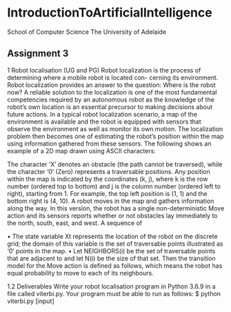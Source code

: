 # IntroductionToArtificialIntelligence
School of Computer Science The University of Adelaide 



## Assignment 3
1 Robot localisation (UG and PG)
Robot localization is the process of determining where a mobile robot is located con- cerning its environment. Robot localization provides an answer to the question: Where is the robot now? A reliable solution to the localization is one of the most fundamental competencies required by an autonomous robot as the knowledge of the robot’s own location is an essential precursor to making decisions about future actions.
In a typical robot localization scenario, a map of the environment is available and the robot is equipped with sensors that observe the environment as well as monitor its own motion. The localization problem then becomes one of estimating the robot’s position within the map using information gathered from these sensors. The following shows an example of a 2D map drawn using ASCII characters:

The character ‘X’ denotes an obstacle (the path cannot be traversed), while the character ‘0’ (Zero) represents a traversable positions. Any position within the map is indicated by the coordinates (k, j), where k is the row number (ordered top to bottom) and j is the column number (ordered left to right), starting from 1. For example, the top left position is (1, 1) and the bottom right is (4, 10).
A robot moves in the map and gathers information along the way. In this version, the robot has a single non-deterministic Move action and its sensors reports whether or not obstacles lay immediately to the north, south, east, and west. A sequence of

• The state variable Xt represents the location of the robot on the discrete grid; the domain of this variable is the set of traversable points illustrated as ‘0’ points in the map.
• Let NEIGHBORS(i) be the set of traversable points that are adjacent to and let N(i) be the size of that set. Then the transition model for the Move action is defined as follows, which means the robot has equal probability to move to each of its neighbours.

1.2 Deliverables
Write your robot localisation program in Python 3.6.9 in a file called viterbi.py. Your program must be able to run as follows:
$ python viterbi.py [input]
